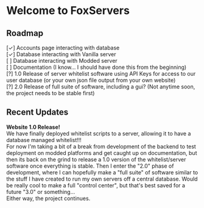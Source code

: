 # Welcome to FoxServers

## Roadmap
[✓] Accounts page interacting with database\
[✓] Database interacting with Vanilla server\
[ ] Database interacting with Modded server\
[ ] Documentation (I know... I should have done this from the beginning)\
[?] 1.0 Release of server whitelist software using API Keys for access to our user database (or your own json file output from your own website)\
[?] 2.0 Release of full suite of software, including a gui? (Not anytime soon, the project needs to be stable first)

## Recent Updates
**Website 1.0 Release!**\
We have finally deployed whitelist scripts to a server, allowing it to have a database managed whitelist!!!\
For now I'm taking a bit of a break from development of the backend to test deployment on modded platforms and get caught up on documentation, but then its back on the grind to release a 1.0 version of the whitelist/server software once everything is stable. Then I enter the "2.0" phase of development, where I can hopefully make a "full suite" of software similar to the stuff I have created to run my own servers off a central database. Would be really cool to make a full "control center", but that's best saved for a future "3.0" or something...\
Either way, the project continues.
